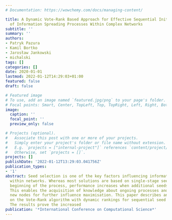```yaml
---
# Documentation: https://wowchemy.com/docs/managing-content/

title: A Dynamic Vote-Rank Based Approach for Effective Sequential Initialization
  of Information Spreading Processes Within Complex Networks
subtitle: ''
summary: ''
authors:
- Patryk Pazura
- Kamil Bortko
- Jarosław Jankowski
- michalski
tags: []
categories: []
date: 2020-01-01
lastmod: 2022-01-12T14:29:03+01:00
featured: false
draft: false

# Featured image
# To use, add an image named `featured.jpg/png` to your page's folder.
# Focal points: Smart, Center, TopLeft, Top, TopRight, Left, Right, BottomLeft, Bottom, BottomRight.
image:
  caption: ''
  focal_point: ''
  preview_only: false

# Projects (optional).
#   Associate this post with one or more of your projects.
#   Simply enter your project's folder or file name without extension.
#   E.g. `projects = ["internal-project"]` references `content/project/deep-learning/index.md`.
#   Otherwise, set `projects = []`.
projects: []
publishDate: '2022-01-12T13:29:03.041756Z'
publication_types:
- '1'
abstract: Seed selection is one of the key factors influencing information spread
  within networks. Whereas most solutions are based on single-stage seeding at the
  beginning of the process, performance increases when additional seeds are used.
  This enables the acquisition of knowledge about ongoing processes and activating
  new nodes for further influence maximisation. This paper describes an approach based
  on the Vote-Rank algorithm with dynamic rankings for sequential seed selection.
  The results prove the increased
publication: '*International Conference on Computational Science*'
---
```

